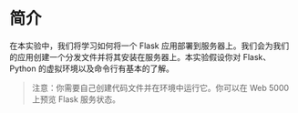 # 简介

在本实验中，我们将学习如何将一个 Flask 应用部署到服务器上。我们会为我们的应用创建一个分发文件并将其安装在服务器上。本实验假设你对 Flask、Python 的虚拟环境以及命令行有基本的了解。

> 注意：你需要自己创建代码文件并在环境中运行它。你可以在 Web 5000 上预览 Flask 服务状态。
